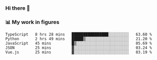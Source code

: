 ### Hi there 👋

### 📊 My work in figures

<!--START_SECTION:waka-->

```text
TypeScript   8 hrs 28 mins   ████████████████░░░░░░░░░   63.60 %
Python       2 hrs 49 mins   █████▒░░░░░░░░░░░░░░░░░░░   21.20 %
JavaScript   45 mins         █▒░░░░░░░░░░░░░░░░░░░░░░░   05.69 %
JSON         25 mins         ▓░░░░░░░░░░░░░░░░░░░░░░░░   03.24 %
Vue.js       25 mins         ▓░░░░░░░░░░░░░░░░░░░░░░░░   03.19 %
```

<!--END_SECTION:waka-->
